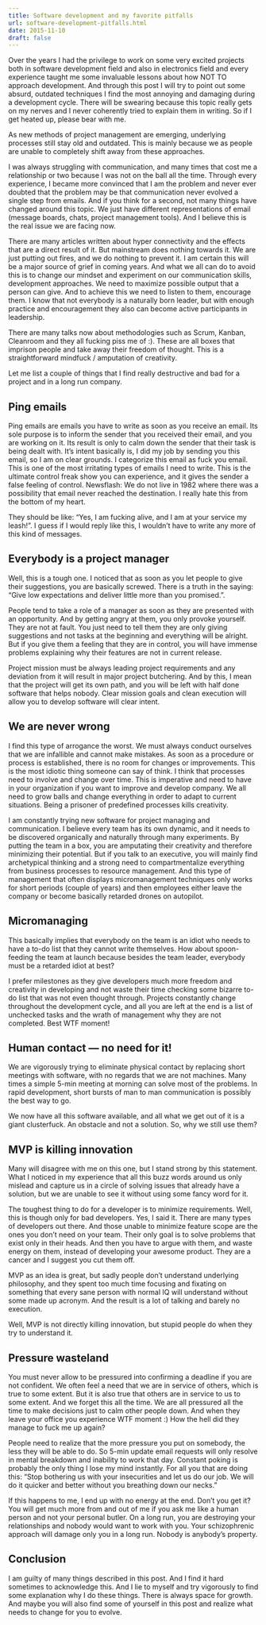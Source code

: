 ```yaml
---
title: Software development and my favorite pitfalls
url: software-development-pitfalls.html
date: 2015-11-10
draft: false
---
```


Over the years I had the privilege to work on some very excited projects both in software development field and also in electronics field and every experience taught me some invaluable lessons about how NOT TO approach development. And through this post I will try to point out some absurd, outdated techniques I find the most annoying and damaging during a development cycle. There will be swearing because this topic really gets on my nerves and I never coherently tried to explain them in writing. So if I get heated up, please bear with me.

As new methods of project management are emerging, underlying processes still stay old and outdated. This is mainly because we as people are unable to completely shift away from these approaches.

I was always struggling with communication, and many times that cost me a relationship or two because I was not on the ball all the time. Through every experience, I became more convinced that I am the problem and never ever doubted that the problem may be that communication never evolved a single step from emails. And if you think for a second, not many things have changed around this topic. We just have different representations of email (message boards, chats, project management tools). And I believe this is the real issue we are facing now.

There are many articles written about hyper connectivity and the effects that are a direct result of it. But mainstream does nothing towards it. We are just putting out fires, and we do nothing to prevent it. I am certain this will be a major source of grief in coming years. And what we all can do to avoid this is to change our mindset and experiment on our communication skills, development approaches. We need to maximize possible output that a person can give. And to achieve this we need to listen to them, encourage them. I know that not everybody is a naturally born leader, but with enough practice and encouragement they also can become active participants in leadership.

There are many talks now about methodologies such as Scrum, Kanban, Cleanroom and they all fucking piss me of :). These are all boxes that imprison people and take away their freedom of thought. This is a straightforward mindfuck / amputation of creativity.

Let me list a couple of things that I find really destructive and bad for a project and in a long run company.

## Ping emails

Ping emails are emails you have to write as soon as you receive an email. Its sole purpose is to inform the sender that you received their email, and you are working on it. Its result is only to calm down the sender that their task is being dealt with. It’s intent basically is, I did my job by sending you this email, so I am on clear grounds. I categorize this email as fuck you email. This is one of the most irritating types of emails I need to write. This is the ultimate control freak show you can experience, and it gives the sender a false feeling of control. Newsflash: We do not live in 1982 where there was a possibility that email never reached the destination. I really hate this from the bottom of my heart.

They should be like: “Yes, I am fucking alive, and I am at your service my leash!”. I guess if I would reply like this, I wouldn’t have to write any more of this kind of messages.

## Everybody is a project manager

Well, this is a tough one. I noticed that as soon as you let people to give their suggestions, you are basically screwed. There is a truth in the saying: “Give low expectations and deliver little more than you promised.”.

People tend to take a role of a manager as soon as they are presented with an opportunity. And by getting angry at them, you only provoke yourself. They are not at fault. You just need to tell them they are only giving suggestions and not tasks at the beginning and everything will be alright. But if you give them a feeling that they are in control, you will have immense problems explaining why their features are not in current release.

Project mission must be always leading project requirements and any deviation from it will result in major project butchering. And by this, I mean that the project will get its own path, and you will be left with half done software that helps nobody. Clear mission goals and clean execution will allow you to develop software will clear intent.

## We are never wrong

I find this type of arrogance the worst. We must always conduct ourselves that we are infallible and cannot make mistakes. As soon as a procedure or process is established, there is no room for changes or improvements. This is the most idiotic thing someone can say of think. I think that processes need to involve and change over time. This is imperative and need to have in your organization if you want to improve and develop company. We all need to grow balls and change everything in order to adapt to current situations. Being a prisoner of predefined processes kills creativity.

I am constantly trying new software for project managing and communication. I believe every team has its own dynamic, and it needs to be discovered organically and naturally through many experiments. By putting the team in a box, you are amputating their creativity and therefore minimizing their potential. But if you talk to an executive, you will mainly find archetypical thinking and a strong need to compartmentalize everything from business processes to resource management. And this type of management that often displays micromanagement techniques only works for short periods (couple of years) and then employees either leave the company or become basically retarded drones on autopilot.

## Micromanaging

This basically implies that everybody on the team is an idiot who needs to have a to-do list that they cannot write themselves. How about spoon-feeding the team at launch because besides the team leader, everybody must be a retarded idiot at best?

I prefer milestones as they give developers much more freedom and creativity in developing and not waste their time checking some bizarre to-do list that was not even thought through. Projects constantly change throughout the development cycle, and all you are left at the end is a list of unchecked tasks and the wrath of management why they are not completed. Best WTF moment!

## Human contact — no need for it!

We are vigorously trying to eliminate physical contact by replacing short meetings with software, with no regards that we are not machines. Many times a simple 5-min meeting at morning can solve most of the problems. In rapid development, short bursts of man to man communication is possibly the best way to go.

We now have all this software available, and all what we get out of it is a giant clusterfuck. An obstacle and not a solution. So, why we still use them?

## MVP is killing innovation

Many will disagree with me on this one, but I stand strong by this statement. What I noticed in my experience that all this buzz words around us only mislead and capture us in a circle of solving issues that already have a solution, but we are unable to see it without using some fancy word for it.

The toughest thing to do for a developer is to minimize requirements. Well, this is though only for bad developers. Yes, I said it. There are many types of developers out there. And those unable to minimize feature scope are the ones you don’t need on your team. Their only goal is to solve problems that exist only in their heads. And then you have to argue with them, and waste energy on them, instead of developing your awesome product. They are a cancer and I suggest you cut them off.

MVP as an idea is great, but sadly people don’t understand underlying philosophy, and they spent too much time focusing and fixating on something that every sane person with normal IQ will understand without some made up acronym. And the result is a lot of talking and barely no execution.

Well, MVP is not directly killing innovation, but stupid people do when they try to understand it.

## Pressure wasteland

You must never allow to be pressured into confirming a deadline if you are not confident. We often feel a need that we are in service of others, which is true to some extent. But it is also true that others are in service to us to some extent. And we forget this all the time. We are all pressured all the time to make decisions just to calm other people down. And when they leave your office you experience WTF moment :) How the hell did they manage to fuck me up again?

People need to realize that the more pressure you put on somebody, the less they will be able to do. So 5-min update email requests will only resolve in mental breakdown and inability to work that day. Constant poking is probably the only thing I lose my mind instantly. For all you that are doing this: “Stop bothering us with your insecurities and let us do our job. We will do it quicker and better without you breathing down our necks.”

If this happens to me, I end up with no energy at the end. Don’t you get it? You will get much more from and out of me if you ask me like a human person and not your personal butler. On a long run, you are destroying your relationships and nobody would want to work with you. Your schizophrenic approach will damage only you in a long run. Nobody is anybody’s property.

## Conclusion

I am guilty of many things described in this post. And I find it hard sometimes to acknowledge this. And I lie to myself and try vigorously to find some explanation why I do these things. There is always space for growth. And maybe you will also find some of yourself in this post and realize what needs to change for you to evolve.
